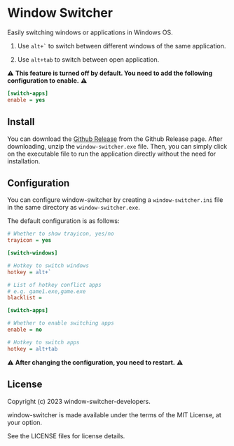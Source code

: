 # Window Switcher

Easily switching windows or applications in Windows OS.

1. Use ``` alt+` ``` to switch between different windows of the same application.

2. Use ``` alt+tab ``` to switch between open application.

⚠️ **This feature is turned off by default. You need to add the following configuration to enable.** ⚠️

```ini
[switch-apps]
enable = yes
```

## Install

You can download the [Github Release](https://github.com/sigoden/windows-switcher/releases) from the Github Release page. After downloading, unzip the `window-switcher.exe` file. Then, you can simply click on the executable file to run the application directly without the need for installation.

## Configuration

You can configure window-switcher by creating a `window-switcher.ini` file in the same directory as `window-switcher.exe`.

The default configuration is as follows:

```ini
# Whether to show trayicon, yes/no
trayicon = yes 

[switch-windows]

# Hotkey to switch windows
hotkey = alt+`

# List of hotkey conflict apps
# e.g. game1.exe,game.exe
blacklist =

[switch-apps]

# Whether to enable switching apps
enable = no

# Hotkey to switch apps
hotkey = alt+tab
```

⚠️ **After changing the configuration, you need to restart.** ⚠️

## License

Copyright (c) 2023 window-switcher-developers.

window-switcher is made available under the terms of the MIT License, at your option.

See the LICENSE files for license details.